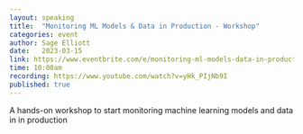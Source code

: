 ```yaml
---
layout: speaking
title:  "Monitoring ML Models & Data in Production - Workshop"
categories: event
author: Sage Elliott
date:   2023-03-15
link: https://www.eventbrite.com/e/monitoring-ml-models-data-in-production-tickets-565619833147?aff=sage
time: 10:00am
recording: https://www.youtube.com/watch?v=yHk_PIjNb9I
published: true
---
```


A hands-on workshop to start monitoring machine learning models and data in in production

